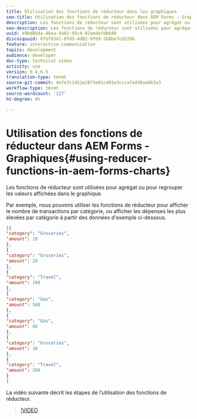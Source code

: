 ```yaml
---
title: Utilisation des fonctions de réducteur dans les graphiques
seo-title: Utilisation des fonctions de réducteur dans AEM Forms - Graphiques
description: Les fonctions de réducteur sont utilisées pour agrégat ou pour regrouper les valeurs affichées dans le graphique. La vidéo suivante décrit les étapes de l'utilisation des fonctions de réducteur.
seo-description: Les fonctions de réducteur sont utilisées pour agrégat ou pour regrouper les valeurs affichées dans le graphique. La vidéo suivante décrit les étapes de l'utilisation des fonctions de réducteur.
uuid: e9bd8bda-48ea-4a02-95c4-02aedafdb640
discoiquuid: 6fef8341-8fd5-4d82-9f69-2b8be7cd22db
feature: interactive-communication
topics: development
audience: developer
doc-type: technical video
activity: use
version: 6.4,6.5
translation-type: tm+mt
source-git-commit: defefc1451e2873e81cd81e3cccafa438aa062e3
workflow-type: tm+mt
source-wordcount: '127'
ht-degree: 0%

---
```



# Utilisation des fonctions de réducteur dans AEM Forms - Graphiques{#using-reducer-functions-in-aem-forms-charts}

Les fonctions de réducteur sont utilisées pour agrégat ou pour regrouper les valeurs affichées dans le graphique.


Par exemple, nous pouvons utiliser les fonctions de réducteur pour afficher le nombre de transactions par catégorie, ou afficher les dépenses les plus élevées par catégorie à partir des données d&#39;exemple ci-dessous.

```json
[{
"category": "Groceries",
"amount": 10
},
{
"category": "Groceries",
"amount": 20
},
{
"category": "Travel",
"amount": 100
},
{
"category": "Gas",
"amount": 500
},
{
"category": "Gas",
"amount": 80
},
{
"category": "Groceries",
"amount": 30
},
{
"category": "Travel",
"amount": 200
}
]
```

La vidéo suivante décrit les étapes de l’utilisation des fonctions de réducteur.

>[!VIDEO](https://video.tv.adobe.com/v/21368/?quality=9&learn=on)

